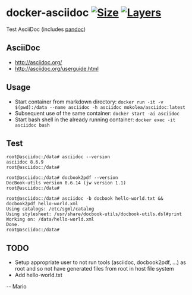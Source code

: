 # docker-asciidoc [![Size](https://img.shields.io/microbadger/image-size/mokolea/asciidoc.svg)](https://hub.docker.com/r/mokolea/asciidoc) [![Layers](https://img.shields.io/microbadger/layers/mokolea/asciidoc.svg)](https://hub.docker.com/r/mokolea/asciidoc)

Test AsciiDoc (includes [pandoc](https://hub.docker.com/r/mokolea/pandoc))

## AsciiDoc
 - http://asciidoc.org/
 - http://asciidoc.org/userguide.html

## Usage
 - Start container from markdown directory: `docker run -it -v $(pwd):/data --name asciidoc -h asciidoc mokolea/asciidoc:latest`
 - Subsequent use of the same container: `docker start -ai asciidoc`
 - Start bash shell in the already running container: `docker exec -it asciidoc bash`

## Test
```
root@asciidoc:/data# asciidoc --version
asciidoc 8.6.9
root@asciidoc:/data# 

root@asciidoc:/data# docbook2pdf --version
DocBook-utils version 0.6.14 (jw version 1.1)
root@asciidoc:/data# 

root@asciidoc:/data# asciidoc -b docbook hello-world.txt && docbook2pdf hello-world.xml
Using catalogs: /etc/sgml/catalog
Using stylesheet: /usr/share/docbook-utils/docbook-utils.dsl#print
Working on: /data/hello-world.xml
Done.
root@asciidoc:/data# 
```

## TODO
 - Setup appropriate user to not run tools (asciidoc, docbook2pdf, ...) as root and so not have generated files from root in host file system
 - Add hello-world.txt

-- Mario
